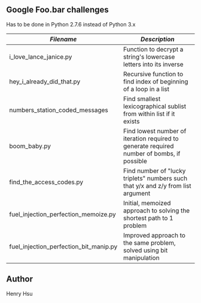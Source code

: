 ## Google Foo.bar challenges

Has to be done in Python 2.7.6 instead of Python 3.x

|              *Filename*                |                *Description*                                                               |
|----------------------------------------|--------------------------------------------------------------------------------------------|
| i_love_lance_janice.py                 | Function to decrypt a string's lowercase letters into its inverse                          |
| hey_i_already_did_that.py              | Recursive function to find index of beginning of a loop in a list                          | 
| numbers_station_coded_messages         | Find smallest lexicographical sublist from within list if it exists                        |
| boom_baby.py                           | Find lowest number of iteration required to generate required number of bombs, if possible |
| find_the_access_codes.py               | Find number of "lucky triplets" numbers such that y/x and z/y from list argument           |
| fuel_injection_perfection_memoize.py   | Initial, memoized approach to solving the shortest path to 1 problem                       |
| fuel_injection_perfection_bit_manip.py | Improved approach to the same problem, solved using bit manipulation                       |


## Author
Henry Hsu

